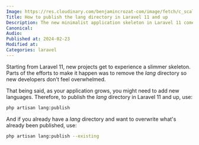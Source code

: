 ```yaml
---
Image: https://res.cloudinary.com/benjamincrozat-com/image/fetch/c_scale,f_webp,q_auto,w_1200/https://github.com/benjamincrozat/content/assets/3613731/67c22860-75a2-43a0-960a-60c4f839c287
Title: How to publish the lang directory in Laravel 11 and up
Description: The new minimalist application skeleton in Laravel 11 comes with no lang directory. Here's how to publish it.
Canonical:
Audio:
Published at: 2024-02-23
Modified at:
Categories: laravel
---
```


Starting from Laravel 11, new projects get to experience a slimmer skeleton. Parts of the efforts to make it happen was to remove the _lang_ directory so new developers don't feel overwhelmed.

That being said, as your application grows, you might need to add new languages. Therefore, to publish the _lang_ directory in Laravel 11 and up, use:

```bash
php artisan lang:publish
```

And if you already have a _lang_ directory and want to overwrite what's already been published, use:

```bash
php artisan lang:publish --existing
```
